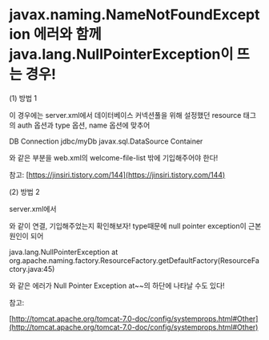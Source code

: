 # javax.naming.NameNotFoundException 에러와 함께 java.lang.NullPointerException이 뜨는 경우!

(1) 방법 1

이 경우에는 server.xml에서 데이터베이스 커넥션풀을 위해 설정했던 resource 태그의 auth 옵션과 type 옵션, name 옵션에 맞추어

<resource-ref>
		<description>DB Connection</description>
		<res-ref-name>jdbc/myDb</res-ref-name>
		<res-type>javax.sql.DataSource</res-type>
		<res-auth>Container</res-auth>
</resource-ref>

와 같은 부분을 web.xml의 welcome-file-list 밖에 기입해주어야 한다!

참고: [https://jinsiri.tistory.com/144](https://jinsiri.tistory.com/144)

(2) 방법 2

server.xml에서

<Context docBase="ManageEmployee" path="/ManageEmployee" reloadable="true" source="org.eclipse.jst.jee.server:ManageEmployee">
					<Resource auth="Container" 
					driverClassName="oracle.jdbc.OracleDriver" 
					maxIdle="10" maxTotal="20" maxWaitMillis="-1" 
					name="jdbc/myoracle" password="~~" 
					url="jdbc:oracle:thin:@127.0.0.1:1521:XE" 
					type="javax.sql.DataSource"
					username="~~"/>	
				</Context>

와 같이 연결, 기입해주었는지 확인해보자! type때문에  null pointer exception이 근본원인이 되어 

java.lang.NullPointerException at org.apache.naming.factory.ResourceFactory.getDefaultFactory(ResourceFactory.java:45)

와 같은 에러가 Null Pointer Exception at~~의 하단에 나타날 수도 있다!

참고:

[http://tomcat.apache.org/tomcat-7.0-doc/config/systemprops.html#Other](http://tomcat.apache.org/tomcat-7.0-doc/config/systemprops.html#Other)